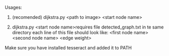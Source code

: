 Usages: 
1. (recomended)
dijkstra.py \<path to image> \<start node name>

2. dijkstra.py
  \<start node name>requires file detected_graph.txt in te same directory
  each line of this file should look like:
  \<first node name> \<second node name> \<edge weight>



Make sure you have installed tesseract and added it to PATH

